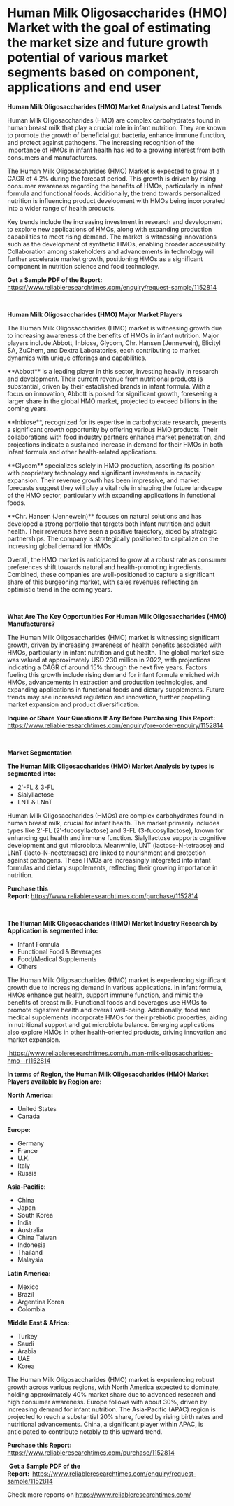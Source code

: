<p><h1>Human Milk Oligosaccharides (HMO) Market with the goal of estimating the market size and future growth potential of various market segments based on component, applications and end user</h1></p><p><strong>Human Milk Oligosaccharides (HMO) Market Analysis and Latest Trends</strong></p>
<p><p>Human Milk Oligosaccharides (HMO) are complex carbohydrates found in human breast milk that play a crucial role in infant nutrition. They are known to promote the growth of beneficial gut bacteria, enhance immune function, and protect against pathogens. The increasing recognition of the importance of HMOs in infant health has led to a growing interest from both consumers and manufacturers.</p><p>The Human Milk Oligosaccharides (HMO) Market is expected to grow at a CAGR of 4.2% during the forecast period. This growth is driven by rising consumer awareness regarding the benefits of HMOs, particularly in infant formula and functional foods. Additionally, the trend towards personalized nutrition is influencing product development with HMOs being incorporated into a wider range of health products. </p><p>Key trends include the increasing investment in research and development to explore new applications of HMOs, along with expanding production capabilities to meet rising demand. The market is witnessing innovations such as the development of synthetic HMOs, enabling broader accessibility. Collaboration among stakeholders and advancements in technology will further accelerate market growth, positioning HMOs as a significant component in nutrition science and food technology.</p></p>
<p><strong>Get a Sample PDF of the Report:&nbsp;</strong> <a href="https://www.reliableresearchtimes.com/enquiry/request-sample/1152814?utm_campaign=2006&utm_medium=2&utm_source=Github&utm_content=ia&utm_term=22032025&utm_id=human-milk-oligosaccharides-hmo">https://www.reliableresearchtimes.com/enquiry/request-sample/1152814</a></p>
<p>&nbsp;</p>
<p><strong>Human Milk Oligosaccharides (HMO) Major Market Players</strong></p>
<p><p>The Human Milk Oligosaccharides (HMO) market is witnessing growth due to increasing awareness of the benefits of HMOs in infant nutrition. Major players include Abbott, Inbiose, Glycom, Chr. Hansen (Jennewein), Elicityl SA, ZuChem, and Dextra Laboratories, each contributing to market dynamics with unique offerings and capabilities.</p><p>**Abbott** is a leading player in this sector, investing heavily in research and development. Their current revenue from nutritional products is substantial, driven by their established brands in infant formula. With a focus on innovation, Abbott is poised for significant growth, foreseeing a larger share in the global HMO market, projected to exceed billions in the coming years.</p><p>**Inbiose**, recognized for its expertise in carbohydrate research, presents a significant growth opportunity by offering various HMO products. Their collaborations with food industry partners enhance market penetration, and projections indicate a sustained increase in demand for their HMOs in both infant formula and other health-related applications.</p><p>**Glycom** specializes solely in HMO production, asserting its position with proprietary technology and significant investments in capacity expansion. Their revenue growth has been impressive, and market forecasts suggest they will play a vital role in shaping the future landscape of the HMO sector, particularly with expanding applications in functional foods.</p><p>**Chr. Hansen (Jennewein)** focuses on natural solutions and has developed a strong portfolio that targets both infant nutrition and adult health. Their revenues have seen a positive trajectory, aided by strategic partnerships. The company is strategically positioned to capitalize on the increasing global demand for HMOs.</p><p>Overall, the HMO market is anticipated to grow at a robust rate as consumer preferences shift towards natural and health-promoting ingredients. Combined, these companies are well-positioned to capture a significant share of this burgeoning market, with sales revenues reflecting an optimistic trend in the coming years.</p></p>
<p>&nbsp;</p>
<p><strong>What Are The Key Opportunities For Human Milk Oligosaccharides (HMO) Manufacturers?</strong></p>
<p><p>The Human Milk Oligosaccharides (HMO) market is witnessing significant growth, driven by increasing awareness of health benefits associated with HMOs, particularly in infant nutrition and gut health. The global market size was valued at approximately USD 230 million in 2022, with projections indicating a CAGR of around 15% through the next five years. Factors fueling this growth include rising demand for infant formula enriched with HMOs, advancements in extraction and production technologies, and expanding applications in functional foods and dietary supplements. Future trends may see increased regulation and innovation, further propelling market expansion and product diversification.</p></p>
<p><strong>Inquire or Share Your Questions If Any Before Purchasing This Report:</strong> <a href="https://www.reliableresearchtimes.com/enquiry/pre-order-enquiry/1152814?utm_campaign=2006&utm_medium=2&utm_source=Github&utm_content=ia&utm_term=22032025&utm_id=human-milk-oligosaccharides-hmo">https://www.reliableresearchtimes.com/enquiry/pre-order-enquiry/1152814</a></p>
<p>&nbsp;</p>
<p><strong>Market Segmentation</strong></p>
<p><strong>The Human Milk Oligosaccharides (HMO) Market Analysis by types is segmented into:</strong></p>
<p><ul><li>2'-FL & 3-FL</li><li>Sialyllactose</li><li>LNT & LNnT</li></ul></p>
<p><p>Human Milk Oligosaccharides (HMOs) are complex carbohydrates found in human breast milk, crucial for infant health. The market primarily includes types like 2'-FL (2'-fucosyllactose) and 3-FL (3-fucosyllactose), known for enhancing gut health and immune function. Sialyllactose supports cognitive development and gut microbiota. Meanwhile, LNT (lactose-N-tetraose) and LNnT (lacto-N-neotetraose) are linked to nourishment and protection against pathogens. These HMOs are increasingly integrated into infant formulas and dietary supplements, reflecting their growing importance in nutrition.</p></p>
<p><strong>Purchase this Report:&nbsp;</strong><a href="https://www.reliableresearchtimes.com/purchase/1152814?utm_campaign=2006&utm_medium=2&utm_source=Github&utm_content=ia&utm_term=22032025&utm_id=human-milk-oligosaccharides-hmo">https://www.reliableresearchtimes.com/purchase/1152814</a></p>
<p>&nbsp;</p>
<p><strong>The Human Milk Oligosaccharides (HMO) Market Industry Research by Application is segmented into:</strong></p>
<p><ul><li>Infant Formula</li><li>Functional Food & Beverages</li><li>Food/Medical Supplements</li><li>Others</li></ul></p>
<p><p>The Human Milk Oligosaccharides (HMO) market is experiencing significant growth due to increasing demand in various applications. In infant formula, HMOs enhance gut health, support immune function, and mimic the benefits of breast milk. Functional foods and beverages use HMOs to promote digestive health and overall well-being. Additionally, food and medical supplements incorporate HMOs for their prebiotic properties, aiding in nutritional support and gut microbiota balance. Emerging applications also explore HMOs in other health-oriented products, driving innovation and market expansion.</p></p>
<p><a href="https://www.reliableresearchtimes.com/human-milk-oligosaccharides-hmo--r1152814?utm_campaign=2006&utm_medium=2&utm_source=Github&utm_content=ia&utm_term=22032025&utm_id=human-milk-oligosaccharides-hmo">&nbsp;https://www.reliableresearchtimes.com/human-milk-oligosaccharides-hmo--r1152814</a></p>
<p><strong>In terms of Region, the Human Milk Oligosaccharides (HMO) Market Players available by Region are:</strong></p>
<p>
    <p> <strong> North America: </strong>
        <ul>
            <li>United States</li>
            <li>Canada</li>
        </ul>
        </p> 
    <p> <strong> Europe: </strong>
        <ul>
            <li>Germany</li>
            <li>France</li>
            <li>U.K.</li>
            <li>Italy</li>
            <li>Russia</li>
        </ul>
        </p> 
    <p> <strong> Asia-Pacific: </strong>
        <ul>
            <li>China</li>
            <li>Japan</li>
            <li>South Korea</li>
            <li>India</li>
            <li>Australia</li>
            <li>China Taiwan</li>
            <li>Indonesia</li>
            <li>Thailand</li>
            <li>Malaysia</li>
        </ul>
        </p> 
    <p> <strong> Latin America: </strong>
        <ul>
            <li>Mexico</li>
            <li>Brazil</li>
            <li>Argentina Korea</li>
            <li>Colombia</li>
        </ul>
        </p> 
    <p> <strong> Middle East & Africa: </strong>
        <ul>
            <li>Turkey</li>
            <li>Saudi</li>
            <li>Arabia</li>
            <li>UAE</li>
            <li>Korea</li>
        </ul>
    </p>
    </p>
<p><p>The Human Milk Oligosaccharides (HMO) market is experiencing robust growth across various regions, with North America expected to dominate, holding approximately 40% market share due to advanced research and high consumer awareness. Europe follows with about 30%, driven by increasing demand for infant nutrition. The Asia-Pacific (APAC) region is projected to reach a substantial 20% share, fueled by rising birth rates and nutritional advancements. China, a significant player within APAC, is anticipated to contribute notably to this upward trend.</p></p>
<p><strong>Purchase this Report: </strong><a href="https://www.reliableresearchtimes.com/purchase/1152814?utm_campaign=2006&utm_medium=2&utm_source=Github&utm_content=ia&utm_term=22032025&utm_id=human-milk-oligosaccharides-hmo">https://www.reliableresearchtimes.com/purchase/1152814</a></p>
<p>&nbsp;<strong>Get a Sample PDF of the Report:&nbsp;&nbsp;</strong><a href="https://www.reliableresearchtimes.com/enquiry/request-sample/1152814?utm_campaign=2006&utm_medium=2&utm_source=Github&utm_content=ia&utm_term=22032025&utm_id=human-milk-oligosaccharides-hmo">https://www.reliableresearchtimes.com/enquiry/request-sample/1152814</a></p>
<p><strong></strong></p>
<p>Check more reports on <a href="https://www.reliableresearchtimes.com/?utm_campaign=2006&utm_medium=2&utm_source=Github&utm_content=ia&utm_term=22032025&utm_id=human-milk-oligosaccharides-hmo">https://www.reliableresearchtimes.com/</a></p>